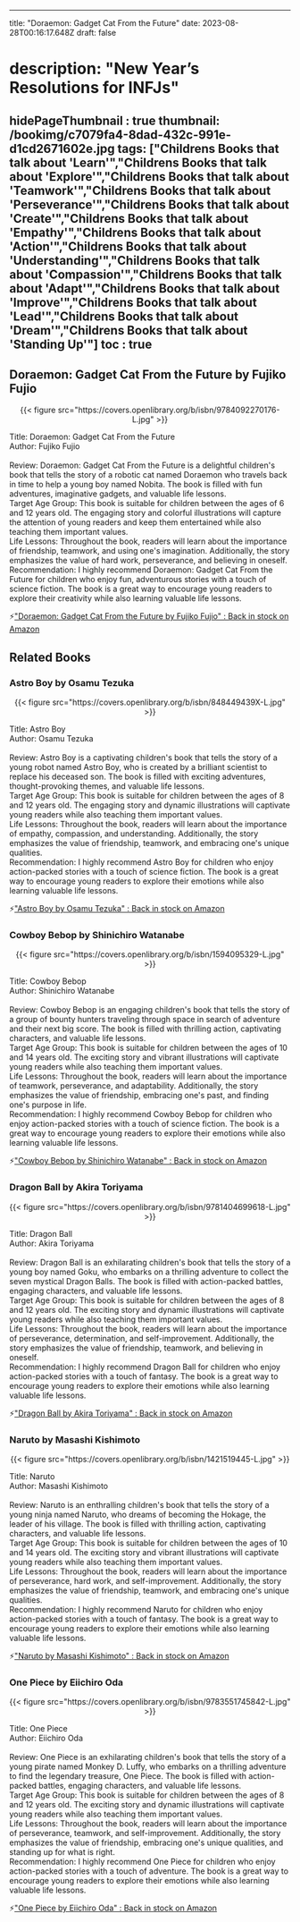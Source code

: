 
---
title: "Doraemon: Gadget Cat From the Future"
date: 2023-08-28T00:16:17.648Z
draft: false
# description: "New Year’s Resolutions for INFJs"
hidePageThumbnail : true
thumbnail: /bookimg/c7079fa4-8dad-432c-991e-d1cd2671602e.jpg
tags: ["Childrens Books that talk about 'Learn'","Childrens Books that talk about 'Explore'","Childrens Books that talk about 'Teamwork'","Childrens Books that talk about 'Perseverance'","Childrens Books that talk about 'Create'","Childrens Books that talk about 'Empathy'","Childrens Books that talk about 'Action'","Childrens Books that talk about 'Understanding'","Childrens Books that talk about 'Compassion'","Childrens Books that talk about 'Adapt'","Childrens Books that talk about 'Improve'","Childrens Books that talk about 'Lead'","Childrens Books that talk about 'Dream'","Childrens Books that talk about 'Standing Up'"]
toc : true
---
## Doraemon: Gadget Cat From the Future by Fujiko Fujio

<center>
{{< figure src="https://covers.openlibrary.org/b/isbn/9784092270176-L.jpg" >}}
</center>

Title: Doraemon: Gadget Cat From the Future</br>
Author: Fujiko Fujio</br></br>
Review: Doraemon: Gadget Cat From the Future is a delightful children's book that tells the story of a robotic cat named Doraemon who travels back in time to help a young boy named Nobita. The book is filled with fun adventures, imaginative gadgets, and valuable life lessons.</br>
Target Age Group: This book is suitable for children between the ages of 6 and 12 years old. The engaging story and colorful illustrations will capture the attention of young readers and keep them entertained while also teaching them important values.</br>
Life Lessons: Throughout the book, readers will learn about the importance of friendship, teamwork, and using one's imagination. Additionally, the story emphasizes the value of hard work, perseverance, and believing in oneself.</br>
Recommendation: I highly recommend Doraemon: Gadget Cat From the Future for children who enjoy fun, adventurous stories with a touch of science fiction. The book is a great way to encourage young readers to explore their creativity while also learning valuable life lessons.</br>

<p>⚡<a id="aflink" href="https://www.amazon.com/gp/search?ie=UTF8&tag=klayu00-20&linkCode=ur2&linkId=6639bed89a8ad8dd2705e40644eb43d3&camp=1789&creative=9325&index=books&keywords=Doraemon: Gadget Cat From the Future by Fujiko Fujio" class="one" target="_blank" title='"Doraemon: Gadget Cat From the Future by Fujiko Fujio" : Back in stock on Amazon'>"Doraemon: Gadget Cat From the Future by Fujiko Fujio" : Back in stock on Amazon</a></p>

## Related Books
### Astro Boy by Osamu Tezuka
<center>
{{< figure src="https://covers.openlibrary.org/b/isbn/848449439X-L.jpg" >}}
</center>

Title: Astro Boy</br>
Author: Osamu Tezuka</br></br>
Review: Astro Boy is a captivating children's book that tells the story of a young robot named Astro Boy, who is created by a brilliant scientist to replace his deceased son. The book is filled with exciting adventures, thought-provoking themes, and valuable life lessons.</br>
Target Age Group: This book is suitable for children between the ages of 8 and 12 years old. The engaging story and dynamic illustrations will captivate young readers while also teaching them important values.</br>
Life Lessons: Throughout the book, readers will learn about the importance of empathy, compassion, and understanding. Additionally, the story emphasizes the value of friendship, teamwork, and embracing one's unique qualities.</br>
Recommendation: I highly recommend Astro Boy for children who enjoy action-packed stories with a touch of science fiction. The book is a great way to encourage young readers to explore their emotions while also learning valuable life lessons.</br>

<p>⚡<a id="aflink" href="https://www.amazon.com/gp/search?ie=UTF8&tag=klayu00-20&linkCode=ur2&linkId=6639bed89a8ad8dd2705e40644eb43d3&camp=1789&creative=9325&index=books&keywords=Astro Boy by Osamu Tezuka" class="one" target="_blank" title='"Astro Boy by Osamu Tezuka" : Back in stock on Amazon'>"Astro Boy by Osamu Tezuka" : Back in stock on Amazon</a></p>

### Cowboy Bebop by Shinichiro Watanabe
<center>
{{< figure src="https://covers.openlibrary.org/b/isbn/1594095329-L.jpg" >}}
</center>

Title: Cowboy Bebop</br>
Author: Shinichiro Watanabe</br></br>
Review: Cowboy Bebop is an engaging children's book that tells the story of a group of bounty hunters traveling through space in search of adventure and their next big score. The book is filled with thrilling action, captivating characters, and valuable life lessons.</br>
Target Age Group: This book is suitable for children between the ages of 10 and 14 years old. The exciting story and vibrant illustrations will captivate young readers while also teaching them important values.</br>
Life Lessons: Throughout the book, readers will learn about the importance of teamwork, perseverance, and adaptability. Additionally, the story emphasizes the value of friendship, embracing one's past, and finding one's purpose in life.</br>
Recommendation: I highly recommend Cowboy Bebop for children who enjoy action-packed stories with a touch of science fiction. The book is a great way to encourage young readers to explore their emotions while also learning valuable life lessons.</br>

<p>⚡<a id="aflink" href="https://www.amazon.com/gp/search?ie=UTF8&tag=klayu00-20&linkCode=ur2&linkId=6639bed89a8ad8dd2705e40644eb43d3&camp=1789&creative=9325&index=books&keywords=Cowboy Bebop by Shinichiro Watanabe" class="one" target="_blank" title='"Cowboy Bebop by Shinichiro Watanabe" : Back in stock on Amazon'>"Cowboy Bebop by Shinichiro Watanabe" : Back in stock on Amazon</a></p>

### Dragon Ball by Akira Toriyama
<center>
{{< figure src="https://covers.openlibrary.org/b/isbn/9781404699618-L.jpg" >}}
</center>

Title: Dragon Ball</br>
Author: Akira Toriyama</br></br>
Review: Dragon Ball is an exhilarating children's book that tells the story of a young boy named Goku, who embarks on a thrilling adventure to collect the seven mystical Dragon Balls. The book is filled with action-packed battles, engaging characters, and valuable life lessons.</br>
Target Age Group: This book is suitable for children between the ages of 8 and 12 years old. The exciting story and dynamic illustrations will captivate young readers while also teaching them important values.</br>
Life Lessons: Throughout the book, readers will learn about the importance of perseverance, determination, and self-improvement. Additionally, the story emphasizes the value of friendship, teamwork, and believing in oneself.</br>
Recommendation: I highly recommend Dragon Ball for children who enjoy action-packed stories with a touch of fantasy. The book is a great way to encourage young readers to explore their emotions while also learning valuable life lessons.</br>

<p>⚡<a id="aflink" href="https://www.amazon.com/gp/search?ie=UTF8&tag=klayu00-20&linkCode=ur2&linkId=6639bed89a8ad8dd2705e40644eb43d3&camp=1789&creative=9325&index=books&keywords=Dragon Ball by Akira Toriyama" class="one" target="_blank" title='"Dragon Ball by Akira Toriyama" : Back in stock on Amazon'>"Dragon Ball by Akira Toriyama" : Back in stock on Amazon</a></p>

### Naruto by Masashi Kishimoto
<center>
{{< figure src="https://covers.openlibrary.org/b/isbn/1421519445-L.jpg" >}}
</center>

Title: Naruto</br>
Author: Masashi Kishimoto</br></br>
Review: Naruto is an enthralling children's book that tells the story of a young ninja named Naruto, who dreams of becoming the Hokage, the leader of his village. The book is filled with thrilling action, captivating characters, and valuable life lessons.</br>
Target Age Group: This book is suitable for children between the ages of 10 and 14 years old. The exciting story and vibrant illustrations will captivate young readers while also teaching them important values.</br>
Life Lessons: Throughout the book, readers will learn about the importance of perseverance, hard work, and self-improvement. Additionally, the story emphasizes the value of friendship, teamwork, and embracing one's unique qualities.</br>
Recommendation: I highly recommend Naruto for children who enjoy action-packed stories with a touch of fantasy. The book is a great way to encourage young readers to explore their emotions while also learning valuable life lessons.</br>

<p>⚡<a id="aflink" href="https://www.amazon.com/gp/search?ie=UTF8&tag=klayu00-20&linkCode=ur2&linkId=6639bed89a8ad8dd2705e40644eb43d3&camp=1789&creative=9325&index=books&keywords=Naruto by Masashi Kishimoto" class="one" target="_blank" title='"Naruto by Masashi Kishimoto" : Back in stock on Amazon'>"Naruto by Masashi Kishimoto" : Back in stock on Amazon</a></p>

### One Piece by Eiichiro Oda
<center>
{{< figure src="https://covers.openlibrary.org/b/isbn/9783551745842-L.jpg" >}}
</center>

Title: One Piece</br>
Author: Eiichiro Oda</br></br>
Review: One Piece is an exhilarating children's book that tells the story of a young pirate named Monkey D. Luffy, who embarks on a thrilling adventure to find the legendary treasure, One Piece. The book is filled with action-packed battles, engaging characters, and valuable life lessons.</br>
Target Age Group: This book is suitable for children between the ages of 8 and 12 years old. The exciting story and dynamic illustrations will captivate young readers while also teaching them important values.</br>
Life Lessons: Throughout the book, readers will learn about the importance of perseverance, teamwork, and self-improvement. Additionally, the story emphasizes the value of friendship, embracing one's unique qualities, and standing up for what is right.</br>
Recommendation: I highly recommend One Piece for children who enjoy action-packed stories with a touch of adventure. The book is a great way to encourage young readers to explore their emotions while also learning valuable life lessons.</br>

<p>⚡<a id="aflink" href="https://www.amazon.com/gp/search?ie=UTF8&tag=klayu00-20&linkCode=ur2&linkId=6639bed89a8ad8dd2705e40644eb43d3&camp=1789&creative=9325&index=books&keywords=One Piece by Eiichiro Oda" class="one" target="_blank" title='"One Piece by Eiichiro Oda" : Back in stock on Amazon'>"One Piece by Eiichiro Oda" : Back in stock on Amazon</a></p>
